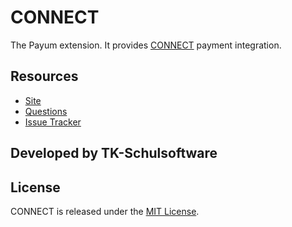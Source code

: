 # CONNECT

The Payum extension. It provides [CONNECT](https://probildung.eu) payment integration.

## Resources

* [Site](https://payum.forma-pro.com/)
* [Questions](http://stackoverflow.com/questions/tagged/payum)
* [Issue Tracker](https://github.com/iphis/connect/issues)

## Developed by TK-Schulsoftware

## License

CONNECT is released under the [MIT License](LICENSE).